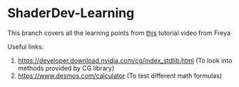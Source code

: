 # ShaderDev-Learning
This branch covers all the learning points from [this](https://www.youtube.com/watch?v=kfM-yu0iQBk) tutorial video from Freya

Useful links:
1. https://developer.download.nvidia.com/cg/index_stdlib.html (To look into methods provided by CG library)
2. https://www.desmos.com/calculator (To test different math formulas)
